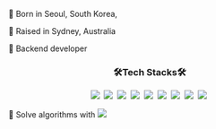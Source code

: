 
:tiger: Born in Seoul, South Korea,

:koala: Raised in Sydney, Australia

👀 Backend developer

<h3 align="center"><b>🛠Tech Stacks🛠</b></h3>

<p align="center">
<img src="https://img.shields.io/badge/JAVA-007396?style=for-the-badge&logo=java&logoColor=white">&nbsp
<img src="https://img.shields.io/badge/Spring-6DB33F?style=for-the-badge&logo=Spring&logoColor=white">&nbsp
<img src="https://img.shields.io/badge/javascript-F7DF1E?style=for-the-badge&logo=javascript&logoColor=black">&nbsp
<img src="https://img.shields.io/badge/-NodeJS-yellow?style=for-the-badge&logo=Node.js&logoColor=white">&nbsp   
<img src="https://img.shields.io/badge/mysql-4479A1?style=for-the-badge&logo=mysql&logoColor=white">&nbsp
<img src="https://img.shields.io/badge/MongoDB-47A248?style=for-the-badge&logo=MongoDB&logoColor=white"/>&nbsp
<img src="https://img.shields.io/badge/aws-333664?style=for-the-badge&logo=amazon-aws&logoColor=white">&nbsp 
<img src="https://img.shields.io/badge/docker-33ee64?style=for-the-badge&logo=docker&logoColor=white">&nbsp 
<img src="https://img.shields.io/badge/nestjs-%23E0234E.svg?style=for-the-badge&logo=nestjs&logoColor=white">&nbsp 
</p>


:robot: Solve algorithms with <img src="https://img.shields.io/badge/Python-3766AB?style=flat-square&logo=Python&logoColor=white"/> 
